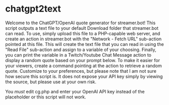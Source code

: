 # chatgpt2text

Welcome to the ChatGPT/OpenAI quote generator for streamer.bot!
This script outputs a text file to your default Download folder that streamer.bot can read.
To use, simply upload this file to a PHP-capable web server,
and create an action in streamer.bot with the "Network - Fetch URL" sub-action pointed at this file.
This will create the text file that you can read in using the "Read File" sub-action and assign to a variable of your choosing.
Finally, you can print the variable in a Twitch/Youtube Chat Message action to display a random quote based on your prompt below.
To make it easier for your viewers, create a command pointing at the action to retrieve a random quote.
Customize to your preferences, but please note that I am not sure how secure this script is.
It does not expose your API key simply by viewing the source, but please use at your own risk.

You *must* edit cg.php and enter your OpenAI API key instead of the placeholder or this script will not work.
